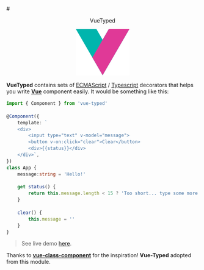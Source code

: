 #<center>VueTyped</center>
<p align="center">
	<img src="images/logo.png" alt="vue-typed"/>
</p>

 **VueTyped** contains sets of [ECMAScript](https://en.wikipedia.org/wiki/ECMAScript) / [Typescript](http://www.typescriptlang.org) decorators that helps you write **[Vue](https://vuejs.org)** component easily. It would be something like this:


```typescript
import { Component } from 'vue-typed'

@Component({ 
	template: `
	<div>
		<input type="text" v-model="message">
		<button v-on:click="clear">Clear</button>
		<div>{{status}}</div>
	</div>`, 
}) 
class App {
	message:string = 'Hello!'

	get status() {
		return this.message.length < 15 ? 'Too short... type some more...' : 'Alright, stop typing now..'
	}

	clear() {
		this.message = ''
	}
}
```

> See live demo [here](http://embed.plnkr.co/QUh8YY/).

Thanks to **[vue-class-component](https://github.com/vuejs/vue-class-component)** for the inspiration! **Vue-Typed** adopted from this module.  